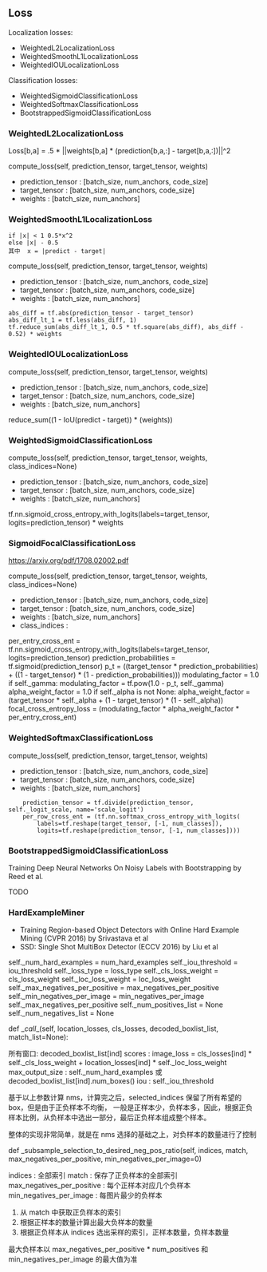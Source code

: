 

## Loss

Localization losses:
 * WeightedL2LocalizationLoss
 * WeightedSmoothL1LocalizationLoss
 * WeightedIOULocalizationLoss

Classification losses:
 * WeightedSigmoidClassificationLoss
 * WeightedSoftmaxClassificationLoss
 * BootstrappedSigmoidClassificationLoss

### WeightedL2LocalizationLoss

Loss[b,a] = .5 * ||weights[b,a] * (prediction[b,a,:] - target[b,a,:])||^2


compute_loss(self, prediction_tensor, target_tensor, weights)

* prediction_tensor : [batch_size, num_anchors, code_size]
* target_tensor : [batch_size, num_anchors, code_size]
* weights : [batch_size, num_anchors]

### WeightedSmoothL1LocalizationLoss

```
if |x| < 1 0.5*x^2
else |x| - 0.5
其中  x = |predict - target|
```

compute_loss(self, prediction_tensor, target_tensor, weights)

* prediction_tensor : [batch_size, num_anchors, code_size]
* target_tensor : [batch_size, num_anchors, code_size]
* weights : [batch_size, num_anchors]

```
abs_diff = tf.abs(prediction_tensor - target_tensor)
abs_diff_lt_1 = tf.less(abs_diff, 1)
tf.reduce_sum(abs_diff_lt_1, 0.5 * tf.square(abs_diff), abs_diff - 0.52) * weights
```

### WeightedIOULocalizationLoss


compute_loss(self, prediction_tensor, target_tensor, weights)

* prediction_tensor : [batch_size, num_anchors, code_size]
* target_tensor : [batch_size, num_anchors, code_size]
* weights : [batch_size, num_anchors]

reduce_sum((1 - IoU(predict - target)) * (weights))

### WeightedSigmoidClassificationLoss

compute_loss(self, prediction_tensor, target_tensor, weights, class_indices=None)

* prediction_tensor : [batch_size, num_anchors, code_size]
* target_tensor : [batch_size, num_anchors, code_size]
* weights : [batch_size, num_anchors]

tf.nn.sigmoid_cross_entropy_with_logits(labels=target_tensor, logits=prediction_tensor) * weights


### SigmoidFocalClassificationLoss

https://arxiv.org/pdf/1708.02002.pdf

compute_loss(self, prediction_tensor, target_tensor, weights, class_indices=None)

* prediction_tensor : [batch_size, num_anchors, code_size]
* target_tensor : [batch_size, num_anchors, code_size]
* weights : [batch_size, num_anchors]
* class_indices : 

per_entry_cross_ent = tf.nn.sigmoid_cross_entropy_with_logits(labels=target_tensor, logits=prediction_tensor)
prediction_probabilities = tf.sigmoid(prediction_tensor)
p_t = ((target_tensor * prediction_probabilities) +
           ((1 - target_tensor) * (1 - prediction_probabilities)))
modulating_factor = 1.0
if self._gamma:
  modulating_factor = tf.pow(1.0 - p_t, self._gamma)
alpha_weight_factor = 1.0
if self._alpha is not None:
  alpha_weight_factor = (target_tensor * self._alpha +
                         (1 - target_tensor) * (1 - self._alpha))
focal_cross_entropy_loss = (modulating_factor * alpha_weight_factor *
                            per_entry_cross_ent)


### WeightedSoftmaxClassificationLoss


compute_loss(self, prediction_tensor, target_tensor, weights)

* prediction_tensor : [batch_size, num_anchors, code_size]
* target_tensor : [batch_size, num_anchors, code_size]
* weights : [batch_size, num_anchors]

```
    prediction_tensor = tf.divide(prediction_tensor, self._logit_scale, name='scale_logit')
    per_row_cross_ent = (tf.nn.softmax_cross_entropy_with_logits(
        labels=tf.reshape(target_tensor, [-1, num_classes]),
        logits=tf.reshape(prediction_tensor, [-1, num_classes])))
```

### BootstrappedSigmoidClassificationLoss

Training Deep Neural Networks On Noisy Labels with Bootstrapping by Reed et al.

TODO


### HardExampleMiner

* Training Region-based Object Detectors with Online Hard Example Mining (CVPR 2016) by Srivastava et al
* SSD: Single Shot MultiBox Detector (ECCV 2016) by Liu et al


self._num_hard_examples = num_hard_examples
self._iou_threshold = iou_threshold
self._loss_type = loss_type
self._cls_loss_weight = cls_loss_weight
self._loc_loss_weight = loc_loss_weight
self._max_negatives_per_positive = max_negatives_per_positive
self._min_negatives_per_image = min_negatives_per_image
self._max_negatives_per_positive
self._num_positives_list = None
self._num_negatives_list = None

def \__call__(self, location_losses, cls_losses, decoded_boxlist_list, match_list=None):

所有窗口: decoded_boxlist_list[ind]
scores : image_loss = cls_losses[ind] * self._cls_loss_weight + location_losses[ind] * self._loc_loss_weight
max_output_size : self._num_hard_examples 或 decoded_boxlist_list[ind].num_boxes()
iou : self._iou_threshold

基于以上参数计算 nms，计算完之后，selected_indices  保留了所有希望的 box，但是由于正负样本不均衡，
一般是正样本少，负样本多，因此，根据正负样本比例，从负样本中选出一部分，最后正负样本组成整个样本。

整体的实现非常简单，就是在  nms 选择的基础之上，对负样本的数量进行了控制

def \_subsample_selection_to_desired_neg_pos_ratio(self,
                                                  indices,
                                                  match,
                                                  max_negatives_per_positive,
                                                  min_negatives_per_image=0)

indices : 全部索引
match : 保存了正负样本的全部索引
max_negatives_per_positive : 每个正样本对应几个负样本
min_negatives_per_image : 每图片最少的负样本

1. 从 match 中获取正负样本的索引
2. 根据正样本的数量计算出最大负样本的数量
3. 根据正负样本从 indices 选出采样的索引，正样本数量，负样本数量

最大负样本以 max_negatives_per_positive * num_positives 和 min_negatives_per_image 的最大值为准

